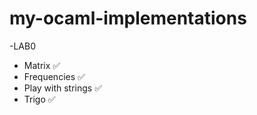 # my-ocaml-implementations
-LAB0
  - Matrix ✅
  - Frequencies ✅
  - Play with strings ✅
  - Trigo ✅
    
  
